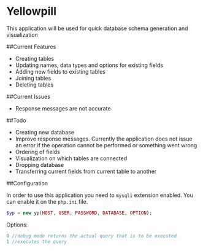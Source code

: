 Yellowpill
==========

This application will be used for quick database schema generation and visualization

##Current Features

- Creating tables
- Updating names, data types and options for existing fields
- Adding new fields to existing tables
- Joining tables
- Deleting tables


##Current Issues

- Response messages are not accurate


##Todo

- Creating new database
- Improve response messages. Currently the application does not issue an error if the operation cannot be performed or something went wrong
- Ordering of fields
- Visualization on which tables are connected
- Dropping database 
- Transferring current fields from current table to another


##Configuration

In order to use this application you need to ```mysqli``` extension enabled. 
You can enable it on the ```php.ini``` file.

```php
$yp = new yp(HOST, USER, PASSWORD, DATABASE, OPTION);
```

Options:

```php
0 //debug mode returns the actual query that is to be executed 
1 //executes the query
```